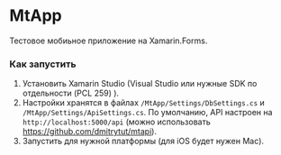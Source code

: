 # MtApp

Тестовое мобиьное приложение на Xamarin.Forms.

### Как запустить

1. Установить Xamarin Studio (Visual Studio или нужные SDK по отдельности (PCL 259) ).
2. Настройки хранятся в файлах `/MtApp/Settings/DbSettings.cs` и `/MtApp/Settings/ApiSettings.cs`. По умолчанию, API настроен на ```http://localhost:5000/api``` (можно использовать https://github.com/dmitrytut/mtapi).
3. Запустить для нужной платформы (для iOS будет нужен Mac).
